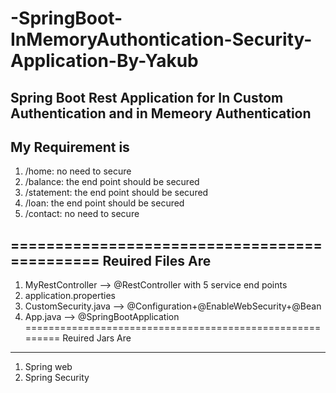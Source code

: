# -SpringBoot-InMemoryAuthontication-Security-Application-By-Yakub
Spring Boot Rest Application for In Custom Authentication
and in Memeory Authentication 
---------------------------------------------------------------------
My Requirement  is
-------------------
1. /home: no need to secure
2. /balance: the end point should be secured
3. /statement: the end point should be secured
4. /loan: the end point should be secured
5. /contact: no need to secure

=============================================
Reuired Files Are
-------------------------
1. MyRestController   --> @RestController
     with 5 service end points
2. application.properties
3. CustomSecurity.java   --> @Configuration+@EnableWebSecurity+@Bean
4. App.java    --> @SpringBootApplication
=========================================================
Reuired Jars Are
-----------------------
1. Spring web
2. Spring Security
